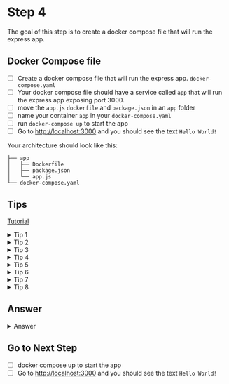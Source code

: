 # Step 4

The goal of this step is to create a docker compose file that will run the express app.

## Docker Compose file

- [ ] Create a docker compose file that will run the express app. `docker-compose.yaml`
- [ ] Your docker compose file should have a service called `app` that will run the express app exposing port 3000.
- [ ] move the `app.js` `dockerfile` and `package.json` in an `app` folder
- [ ] name your container `app` in your `docker-compose.yaml`
- [ ] run `docker-compose up` to start the app
- [ ] Go to [http://localhost:3000](http://localhost:3000) and you should see the text `Hello World!`

Your architecture should look like this:
```
├── app
│   ├── Dockerfile
│   ├── package.json
│   └── app.js
└── docker-compose.yaml
```


## Tips

[Tutorial](https://docs.docker.com/compose/gettingstarted/)

<details>
    <summary>Tip 1</summary>

- `version: "3.8"`: This will set the version of the docker compose file to 3.2

</details>
<details>
    <summary>Tip 2</summary>

- `services:`: This will create a section called services

</details>
<details>
    <summary>Tip 3</summary>

- `app:`: This will create a service called app

</details>
<details>
    <summary>Tip 4</summary>

- `image: node:latest`: This will set the image to node:latest

</details>
<details>
    <summary>Tip 5</summary>

- `ports:`: This will create a section called ports

</details>
<details>
    <summary>Tip 6</summary>

- `- "3000:3000"`: This will expose port 3000 on the host machine and port 3000 on the container

</details>
<details>
    <summary>Tip 7</summary>

-  `build:`: This will create a section called build
```yaml
app:
    container_name: app
    build: ./app
```


</details>
<details>
    <summary>Tip 8</summary>

- `dockerfile: Dockerfile`: This will set the dockerfile to Dockerfile in the current directory

</details>


## Answer

<details>
    <summary>Answer</summary>

```yaml
version: "3.8"
services:
  app:
    container_name: app
    build: ./app
    ports:
      - "3000:3000"
```

</details>

## Go to Next Step

- [ ] docker compose up to start the app
- [ ] Go to [http://localhost:3000](http://localhost:3000) and you should see the text `Hello World!`
